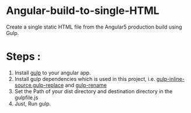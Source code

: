 # Angular-build-to-single-HTML
Create a single static HTML file from the Angular5 production build using Gulp.

# Steps :
1. Install [gulp](https://gulpjs.com/) to your angular app.
2. Install gulp dependencies which is used in this project, i.e. [gulp-inline-source](https://www.npmjs.com/package/gulp-inline-source),[gulp-replace](https://www.npmjs.com/package/gulp-replace) and [gulp-rename](https://www.npmjs.com/package/gulp-rename)
3. Set the Path of your dist directory and destination directory in the gulpfile.js 
4. Just, Run gulp.
